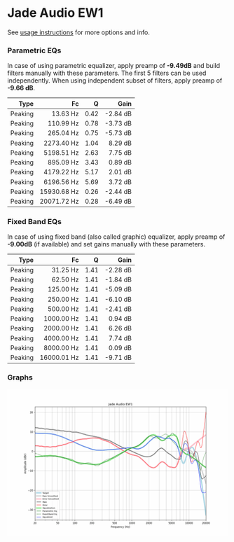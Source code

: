 # Jade Audio EW1
See [usage instructions](https://github.com/jaakkopasanen/AutoEq#usage) for more options and info.

### Parametric EQs
In case of using parametric equalizer, apply preamp of **-9.49dB** and build filters manually
with these parameters. The first 5 filters can be used independently.
When using independent subset of filters, apply preamp of **-9.66 dB**.

| Type    | Fc          |    Q | Gain     |
|--------:|------------:|-----:|---------:|
| Peaking | 13.63 Hz    | 0.42 | -2.84 dB |
| Peaking | 110.99 Hz   | 0.78 | -3.73 dB |
| Peaking | 265.04 Hz   | 0.75 | -5.73 dB |
| Peaking | 2273.40 Hz  | 1.04 | 8.29 dB  |
| Peaking | 5198.51 Hz  | 2.63 | 7.75 dB  |
| Peaking | 895.09 Hz   | 3.43 | 0.89 dB  |
| Peaking | 4179.22 Hz  | 5.17 | 2.01 dB  |
| Peaking | 6196.56 Hz  | 5.69 | 3.72 dB  |
| Peaking | 15930.68 Hz | 0.26 | -2.44 dB |
| Peaking | 20071.72 Hz | 0.28 | -6.49 dB |

### Fixed Band EQs
In case of using fixed band (also called graphic) equalizer, apply preamp of **-9.00dB**
(if available) and set gains manually with these parameters.

| Type    | Fc          |    Q | Gain     |
|--------:|------------:|-----:|---------:|
| Peaking | 31.25 Hz    | 1.41 | -2.28 dB |
| Peaking | 62.50 Hz    | 1.41 | -1.84 dB |
| Peaking | 125.00 Hz   | 1.41 | -5.09 dB |
| Peaking | 250.00 Hz   | 1.41 | -6.10 dB |
| Peaking | 500.00 Hz   | 1.41 | -2.41 dB |
| Peaking | 1000.00 Hz  | 1.41 | 0.94 dB  |
| Peaking | 2000.00 Hz  | 1.41 | 6.26 dB  |
| Peaking | 4000.00 Hz  | 1.41 | 7.74 dB  |
| Peaking | 8000.00 Hz  | 1.41 | 0.09 dB  |
| Peaking | 16000.01 Hz | 1.41 | -9.71 dB |

### Graphs
![](./Jade%20Audio%20EW1.png)